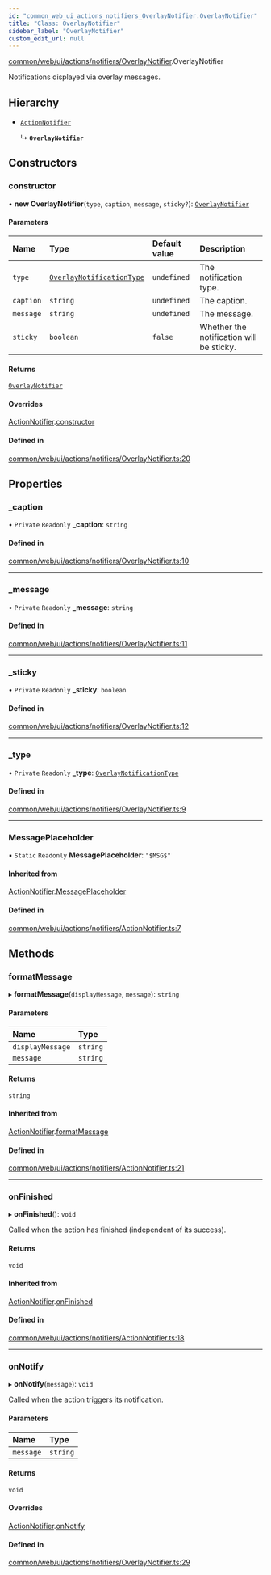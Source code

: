 ```yaml
---
id: "common_web_ui_actions_notifiers_OverlayNotifier.OverlayNotifier"
title: "Class: OverlayNotifier"
sidebar_label: "OverlayNotifier"
custom_edit_url: null
---
```


[common/web/ui/actions/notifiers/OverlayNotifier](../modules/common_web_ui_actions_notifiers_OverlayNotifier.md).OverlayNotifier

Notifications displayed via overlay messages.

## Hierarchy

- [`ActionNotifier`](common_web_ui_actions_notifiers_ActionNotifier.ActionNotifier.md)

  ↳ **`OverlayNotifier`**

## Constructors

### constructor

• **new OverlayNotifier**(`type`, `caption`, `message`, `sticky?`): [`OverlayNotifier`](common_web_ui_actions_notifiers_OverlayNotifier.OverlayNotifier.md)

#### Parameters

| Name | Type | Default value | Description |
| :------ | :------ | :------ | :------ |
| `type` | [`OverlayNotificationType`](../enums/common_web_ui_notifications_OverlayNotifications.OverlayNotificationType.md) | `undefined` | The notification type. |
| `caption` | `string` | `undefined` | The caption. |
| `message` | `string` | `undefined` | The message. |
| `sticky` | `boolean` | `false` | Whether the notification will be sticky. |

#### Returns

[`OverlayNotifier`](common_web_ui_actions_notifiers_OverlayNotifier.OverlayNotifier.md)

#### Overrides

[ActionNotifier](common_web_ui_actions_notifiers_ActionNotifier.ActionNotifier.md).[constructor](common_web_ui_actions_notifiers_ActionNotifier.ActionNotifier.md#constructor)

#### Defined in

[common/web/ui/actions/notifiers/OverlayNotifier.ts:20](https://github.com/Soroush9978/rds-ng/blob/5673246/src/common/web/ui/actions/notifiers/OverlayNotifier.ts#L20)

## Properties

### \_caption

• `Private` `Readonly` **\_caption**: `string`

#### Defined in

[common/web/ui/actions/notifiers/OverlayNotifier.ts:10](https://github.com/Soroush9978/rds-ng/blob/5673246/src/common/web/ui/actions/notifiers/OverlayNotifier.ts#L10)

___

### \_message

• `Private` `Readonly` **\_message**: `string`

#### Defined in

[common/web/ui/actions/notifiers/OverlayNotifier.ts:11](https://github.com/Soroush9978/rds-ng/blob/5673246/src/common/web/ui/actions/notifiers/OverlayNotifier.ts#L11)

___

### \_sticky

• `Private` `Readonly` **\_sticky**: `boolean`

#### Defined in

[common/web/ui/actions/notifiers/OverlayNotifier.ts:12](https://github.com/Soroush9978/rds-ng/blob/5673246/src/common/web/ui/actions/notifiers/OverlayNotifier.ts#L12)

___

### \_type

• `Private` `Readonly` **\_type**: [`OverlayNotificationType`](../enums/common_web_ui_notifications_OverlayNotifications.OverlayNotificationType.md)

#### Defined in

[common/web/ui/actions/notifiers/OverlayNotifier.ts:9](https://github.com/Soroush9978/rds-ng/blob/5673246/src/common/web/ui/actions/notifiers/OverlayNotifier.ts#L9)

___

### MessagePlaceholder

▪ `Static` `Readonly` **MessagePlaceholder**: ``"$MSG$"``

#### Inherited from

[ActionNotifier](common_web_ui_actions_notifiers_ActionNotifier.ActionNotifier.md).[MessagePlaceholder](common_web_ui_actions_notifiers_ActionNotifier.ActionNotifier.md#messageplaceholder)

#### Defined in

[common/web/ui/actions/notifiers/ActionNotifier.ts:7](https://github.com/Soroush9978/rds-ng/blob/5673246/src/common/web/ui/actions/notifiers/ActionNotifier.ts#L7)

## Methods

### formatMessage

▸ **formatMessage**(`displayMessage`, `message`): `string`

#### Parameters

| Name | Type |
| :------ | :------ |
| `displayMessage` | `string` |
| `message` | `string` |

#### Returns

`string`

#### Inherited from

[ActionNotifier](common_web_ui_actions_notifiers_ActionNotifier.ActionNotifier.md).[formatMessage](common_web_ui_actions_notifiers_ActionNotifier.ActionNotifier.md#formatmessage)

#### Defined in

[common/web/ui/actions/notifiers/ActionNotifier.ts:21](https://github.com/Soroush9978/rds-ng/blob/5673246/src/common/web/ui/actions/notifiers/ActionNotifier.ts#L21)

___

### onFinished

▸ **onFinished**(): `void`

Called when the action has finished (independent of its success).

#### Returns

`void`

#### Inherited from

[ActionNotifier](common_web_ui_actions_notifiers_ActionNotifier.ActionNotifier.md).[onFinished](common_web_ui_actions_notifiers_ActionNotifier.ActionNotifier.md#onfinished)

#### Defined in

[common/web/ui/actions/notifiers/ActionNotifier.ts:18](https://github.com/Soroush9978/rds-ng/blob/5673246/src/common/web/ui/actions/notifiers/ActionNotifier.ts#L18)

___

### onNotify

▸ **onNotify**(`message`): `void`

Called when the action triggers its notification.

#### Parameters

| Name | Type |
| :------ | :------ |
| `message` | `string` |

#### Returns

`void`

#### Overrides

[ActionNotifier](common_web_ui_actions_notifiers_ActionNotifier.ActionNotifier.md).[onNotify](common_web_ui_actions_notifiers_ActionNotifier.ActionNotifier.md#onnotify)

#### Defined in

[common/web/ui/actions/notifiers/OverlayNotifier.ts:29](https://github.com/Soroush9978/rds-ng/blob/5673246/src/common/web/ui/actions/notifiers/OverlayNotifier.ts#L29)
